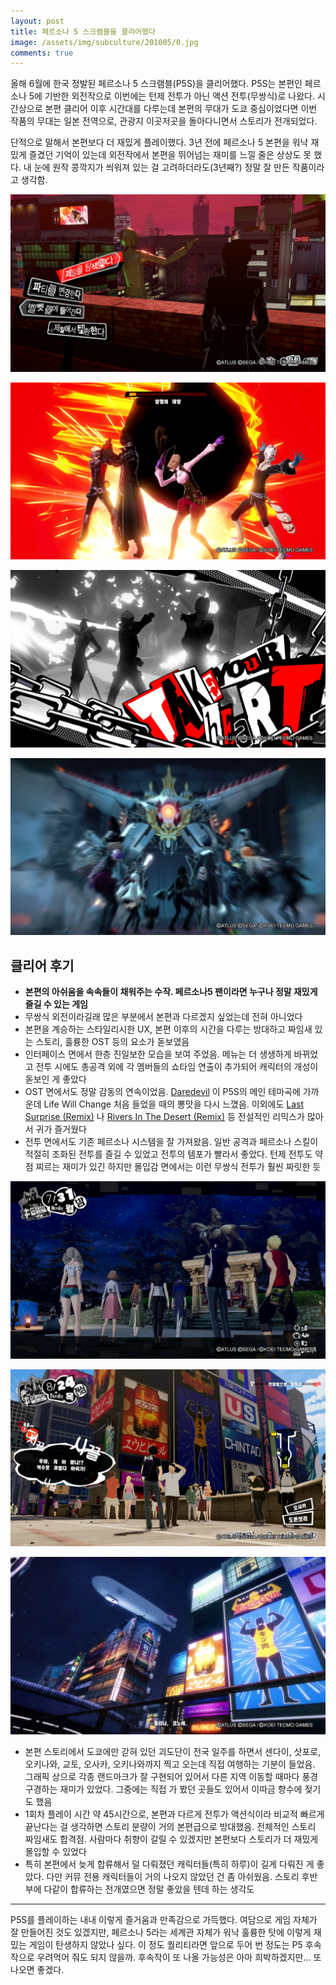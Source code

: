 ```yaml
---
layout: post
title: 페르소나 5 스크램블을 클리어했다
image: /assets/img/subculture/201005/0.jpg
comments: true
---
```


올해 6월에 한국 정발된 페르소나 5 스크램블(P5S)을 클리어했다.
P5S는 본편인 페르소나 5에 기반한 외전작으로 이번에는 턴제 전투가 아닌 액션 전투(무쌍식)로 나왔다.
시간상으로 본편 클리어 이후 시간대를 다루는데
본편의 무대가 도쿄 중심이었다면 이번 작품의 무대는 일본 전역으로, 관광지 이곳저곳을 돌아다니면서 스토리가 전개되었다.

단적으로 말해서 본편보다 더 재밌게 플레이했다.
3년 전에 페르소나 5 본편을 워낙 재밌게 즐겼던 기억이 있는데 외전작에서 본편을 뛰어넘는 재미를 느낄 줄은 상상도 못 했다.
내 눈에 원작 콩깍지가 씌워져 있는 걸 고려하더라도(3년째?) 정말 잘 만든 작품이라고 생각함.

![1](/assets/img/subculture/201005/1.jpeg)

![2](/assets/img/subculture/201005/2.jpeg)

![4](/assets/img/subculture/201005/4.jpeg)

![3](/assets/img/subculture/201005/3.jpeg)

## 클리어 후기

* **본편의 아쉬움을 속속들이 채워주는 수작. 페르소나5 팬이라면 누구나 정말 재밌게 즐길 수 있는 게임**
* 무쌍식 외전이라길래 많은 부분에서 본편과 다르겠지 싶었는데 전혀 아니었다
* 본편을 계승하는 스타일리시한 UX, 본편 이후의 시간을 다루는 방대하고 짜임새 있는 스토리, 훌륭한 OST 등의 요소가 돋보였음
* 인터페이스 면에서 한층 진일보한 모습을 보여 주었음.
메뉴는 더 생생하게 바뀌었고 전투 시에도 총공격 외에 각 멤버들의 쇼타임 연출이 추가되어 캐릭터의 개성이 돋보인 게 좋았다
* OST 면에서도 정말 감동의 연속이었음.
[Daredevil](https://www.youtube.com/watch?v=3ucIdYj42sM&ab_channel=PSC) 이 P5S의 메인 테마곡에 가까운데
Life Will Change 처음 들었을 때의 뽕맛을 다시 느꼈음.
이외에도 [Last Surprise (Remix)](https://www.youtube.com/watch?v=JlHe6oHVgyU&ab_channel=JonahLaining) 나
[Rivers In The Desert (Remix)](https://www.youtube.com/watch?v=msMMcA8gmr0&ab_channel=JonahLaining) 등 전설적인 리믹스가 많아서 귀가 즐거웠다
* 전투 면에서도 기존 페르소나 시스템을 잘 가져왔음. 일반 공격과 페르소나 스킬이 적절히 조화된 전투를 즐길 수 있었고 전투의 템포가 빨라서 좋았다.
턴제 전투도 약점 찌르는 재미가 있긴 하지만 몰입감 면에서는 이런 무쌍식 전투가 훨씬 짜릿한 듯

![5](/assets/img/subculture/201005/5.jpg)

![6](/assets/img/subculture/201005/6.jpeg)

![7](/assets/img/subculture/201005/7.jpeg)

* 본편 스토리에서 도쿄에만 갇혀 있던 괴도단이 전국 일주를 하면서 센다이, 삿포로, 오키나와, 교토, 오사카, 오키나와까지 찍고 오는데 직접 여행하는 기분이 들었음.
그래픽 상으로 각종 랜드마크가 잘 구현되어 있어서 다른 지역 이동할 때마다 풍경 구경하는 재미가 있었다.
그중에는 직접 가 봤던 곳들도 있어서 이따금 향수에 젖기도 했음
* 1회차 플레이 시간 약 45시간으로, 본편과 다르게 전투가 액션식이라 비교적 빠르게 끝난다는 걸 생각하면 스토리 분량이 거의 본편급으로 방대했음.
전체적인 스토리 짜임새도 합격점. 사람마다 취향이 갈릴 수 있겠지만 본편보다 스토리가 더 재밌게 몰입할 수 있었다
* 특히 본편에서 늦게 합류해서 덜 다뤄졌던 캐릭터들(특히 하루)이 길게 다뤄진 게 좋았다.
다만 커뮤 전용 캐릭터들이 거의 나오지 않았던 건 좀 아쉬웠음. 스토리 후반부에 다같이 합류하는 전개였으면 정말 좋았을 텐데 하는 생각도

---

P5S를 플레이하는 내내 이렇게 즐거움과 만족감으로 가득했다. 
여담으로 게임 자체가 잘 만들어진 것도 있겠지만, 페르소나 5라는 세계관 자체가 워낙 훌륭한 탓에 이렇게 재밌는 게임이 탄생하지 않았나 싶다.
이 정도 퀄리티라면 앞으로 두어 번 정도는 P5 후속작으로 우려먹어 줘도 되지 않을까. 후속작이 또 나올 가능성은 아마 희박하겠지만... 또 나오면 좋겠다.
